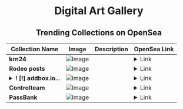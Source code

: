 <div align="center">

# Digital Art Gallery

## Trending Collections on OpenSea

| Collection Name                       | Image                                                                                     | Description                       | OpenSea Link                                                                                          |
|---------------------------------------|-------------------------------------------------------------------------------------------|-----------------------------------|--------------------------------------------------------------------------------------------------------|
| **krn24** | ![Image](https://i.seadn.io/s/raw/files/402258ab9c29c1b0e3bbaa0cc80472f7.png?w=500&auto=format?w=200&auto=format) |  | <details><summary>Link</summary>[krn24](https://opensea.io/collection/krn24-2)</details> |
| **Rodeo posts** | ![Image](https://i.seadn.io/s/raw/files/e94906d2243cc014f9549fb5f6ee77ec.gif?w=500&auto=format?w=200&auto=format) |  | <details><summary>Link</summary>[Rodeo posts](https://opensea.io/collection/rodeo-posts-4295)</details> |
| **<details><summary>! [!] addbox.io...</summary>! [!] addbox.io #28</details>** | ![Image](https://i.seadn.io/s/raw/files/0e60337f903dbc86ebe57fec33658d0b.jpg?w=500&auto=format?w=200&auto=format) |  | <details><summary>Link</summary>[! [!] addbox.io #28](https://opensea.io/collection/addbox-io-28)</details> |
| **Controlteam** | ![Image](https://i.seadn.io/s/raw/files/545ac6abde379708cb6847d165a2debb.jpg?w=500&auto=format?w=200&auto=format) |  | <details><summary>Link</summary>[Controlteam](https://opensea.io/collection/controlteam)</details> |
| **PassBank** | ![Image](https://i.seadn.io/s/raw/files/93046e41b5ac9cac01c4b787f15438c1.jpg?w=500&auto=format?w=200&auto=format) |  | <details><summary>Link</summary>[PassBank](https://opensea.io/collection/passbank-2)</details> |

</div>